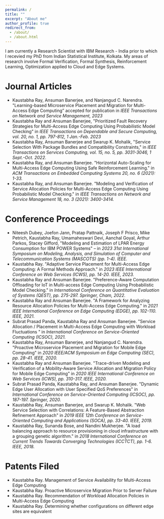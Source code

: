 ```yaml
---
permalink: /
title: ""
excerpt: "About me"
author_profile: true
redirect_from: 
  - /about/
  - /about.html
---
```


I am currently a Research Scientist with IBM Research - India prior to which I recevied my PhD from Indian Statistical Institute, Kolkata. My areas of research involve Formal Verification, Formal Synthesis, Reinforcement Learning, Optimization applied to Cloud and Edge Systems.

Journal Articles
======

*  Kaustabha Ray, Ansuman Banerjee, and Nanjangud C. Narendra. "Learning-based Microservice Placement and Migration for Multi-Access Edge Computing” accepted for publication in <em>IEEE Transactions on Network and Service Management, 2023</em>
*  Kaustabha Ray and Ansuman Banerjee, "Prioritized Fault Recovery Strategies for Multi-Access Edge Computing Using Probabilistic Model Checking" in _IEEE Transactions on Dependable and Secure Computing, vol. 20, no. 1, pp. 797-812, 1 Jan.-Feb. 2023_
*  Kaustabha Ray, Ansuman Banerjee and Swarup K. Mohalik, "Service Selection With Package Bundles and Compatibility Constraints," in _IEEE Transactions on Services Computing, vol. 15, no. 5, pp. 3031-3046, 1 Sept.-Oct. 2022._
*  Kaustabha Ray, and Ansuman Banerjee. "Horizontal Auto-Scaling for Multi-Access Edge Computing Using Safe Reinforcement Learning." in _ACM Transactions on Embedded Computing Systems 20, no. 6 (2021): 1-33._
*  Kaustabha Ray, and Ansuman Banerjee. "Modeling and Verification of Service Allocation Policies for Multi-Access Edge Computing Using Probabilistic Model Checking." in _IEEE Transactions on Network and Service Management 18, no. 3 (2021): 3400-3414._


Conference Proceedings
======
* Niteesh Dubey, Joefon Jann, Pratap Pattnaik, Joseph F Prisco, Mike Petrich, Kaustabha Ray,
Umamaheswari Devi, Aanchal Goyal, Arthur Parkos, Stacey Gifford, "Modeling and Estimation of LPAR Energy Consumption for IBM POWER Systems" – in _2023 31st International Symposium on Modeling, Analysis, and Simulation of Computer and Telecommunication Systems (MASCOTS) (pp. 1-4). IEEE._
* Kaustabha Ray. "Adaptive Service Placement for Multi-Access Edge Computing: A Formal Methods Approach." in _2023 IEEE International Conference on Web Services (ICWS), pp. 14-20. IEEE, 2023._
* Kaustabha Ray and Ansuman Banerjee. "Preference-Aware Computation Offloading for IoT in Multi-access Edge Computing Using Probabilistic Model Checking." in _International Conference on Quantitative Evaluation of Systems (QEST), pp. 275-297. Springer, Cham, 2022._
* Kaustabha Ray and Ansuman Banerjee. "A Framework for Analyzing Resource Allocation Policies for Multi-Access Edge Computing." in _2021 IEEE International Conference on Edge Computing (EDGE), pp. 102-110. IEEE, 2021._
* Subrat Prasad Panda, Kaustabha Ray and Ansuman Banerjee. "Service Allocation / Placement in Multi-Access Edge Computing with Workload Fluctuations " in _International Conference on Service-Oriented Computing (ICSOC), 2021._
* Kaustabha Ray, Ansuman Banerjee, and Nanjangud C. Narendra. "Proactive Microservice Placement and Migration for Mobile Edge Computing" in _2020 IEEE/ACM Symposium on Edge Computing (SEC), pp. 28-41. IEEE, 2020._
* Kaustabha Ray and Ansuman Banerjee. "Trace-driven Modeling and Verification of a Mobility-Aware Service Allocation and Migration Policy for Mobile Edge Computing" in _2020 IEEE International Conference on Web Services (ICWS), pp. 310-317. IEEE, 2020._
* Subrat Prasad Panda, Kaustabha Ray, and Ansuman Banerjee. "Dynamic Edge User Allocation with User Specified QoS Preferences" in _International Conference on Service-Oriented Computing (ICSOC), pp. 187-197. Springer, 2020._
* Kaustabha Ray, Ansuman Banerjee, and Swarup K. Mohalik. "Web Service Selection with Correlations: A Feature-Based Abstraction Refinement Approach" in _2019 IEEE 12th Conference on Service-Oriented Computing and Applications (SOCA), pp. 33-40. IEEE, 2019._
* Kaustabha Ray, Sunanda Bose, and Nandini Mukherjee. "A load balancing approach to resource provisioning in cloud infrastructure with a grouping genetic algorithm." in _2018 International Conference on Current Trends Towards Converging Technologies (ICCTCT), pp. 1-6. IEEE, 2018._

Patents Filed
======
* Kaustabha Ray. Management of Service Availability for Multi-Access Edge Computing
* Kaustabha Ray. Proactive Microservice Migration Prior to Server Failure
* Kaustabha Ray. Recommendation of Workload Allocation Policies in Multi-Access Edge Computing
* Kaustabha Ray. Determining whether configurations on different edge sites are equivalent

